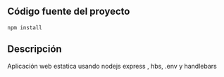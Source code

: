 ## Código fuente del proyecto

```
npm install
```

## Descripción

Aplicación web estatica usando nodejs express , hbs, .env y  handlebars
